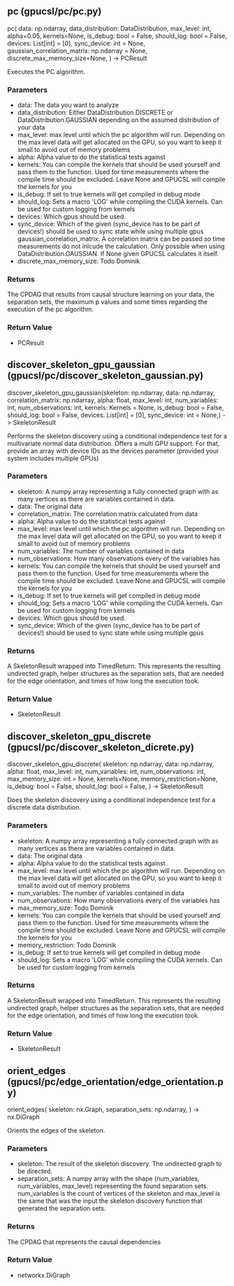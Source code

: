 ## pc (gpucsl/pc/pc.py)

pc(
    data: np.ndarray,
    data_distribution: DataDistribution,
    max_level: int,
    alpha=0.05,
    kernels=None,
    is_debug: bool = False,
    should_log: bool = False,
    devices: List[int] = [0],
    sync_device: int = None,
    gaussian_correlation_matrix: np.ndarray = None,
    discrete_max_memory_size=None,
) -> PCResult

Executes the PC algorithm.

### Parameters
- data: The data you want to analyze  
- data_distribution: Either DataDistribution.DISCRETE or DataDistribution.GAUSSIAN depending on the assumed distribution of your data  
- max_level: max level until which the pc algorithm will run. Depending on the max level data will get allocated on the GPU, so you want to keep it small to avoid out of memory problems  
- alpha: Alpha value to do the statistical tests against
- kernels: You can compile the kernels that should be used yourself and pass them to the function. Used for time measurements where the compile time should be excluded. Leave None and GPUCSL will compile the kernels for you   
- is_debug: If set to true kernels will get compiled in debug mode
- should_log: Sets a macro 'LOG' while compiling the CUDA kernels. Can be used for custom logging from kernels  
- devices: Which gpus should be used.  
- sync_device: Which of the given (sync_device has to be part of devices!) should be used to sync state while using multiple gpus
  gaussian_correlation_matrix: A correlation matrix can be passed so time measurements do not inlcude the calculation. Only possible when using DataDistribution.GAUSSIAN. If None given GPUCSL calculates it itself.  
- discrete_max_memory_size: Todo Dominik

### Returns

The CPDAG that results from causal structure learning on your data, the separation sets, the maximum p values and some times regarding the execution of the pc algorithm.

### Return Value
- PCResult

## discover_skeleton_gpu_gaussian (gpucsl/pc/discover_skeleton_gaussian.py)
discover_skeleton_gpu_gaussian(skeleton: np.ndarray,
data: np.ndarray,
correlation_matrix: np.ndarray,
alpha: float,
max_level: int,
num_variables: int,
num_observations: int,
kernels: Kernels = None,
is_debug: bool = False,
should_log: bool = False,
devices: List[int] = [0],
sync_device: int = None,) -> SkeletonResult

Performs the skeleton discovery using a conditional independence test for a multivariate normal data distribution. Offers a multi GPU support. For that, provide an array with device IDs as the devices parameter (provided your system includes multiple GPUs)

### Parameters
- skeleton: A numpy array representing a fully connected graph with as many vertices as there are variables contained in data.
- data: The original data
- correlation_matrix: The correlation matrix calculated from data
- alpha: Alpha value to do the statistical tests against
- max_level: max level until which the pc algorithm will run. Depending on the max level data will get allocated on the GPU, so you want to keep it small to avoid out of memory problems  
- num_variables: The number of variables contained in data
- num_observations: How many observations every of the variables has
- kernels:  You can compile the kernels that should be used yourself and pass them to the function. Used for time measurements where the compile time should be excluded. Leave None and GPUCSL will compile the kernels for you   
- is_debug: If set to true kernels will get compiled in debug mode
- should_log: Sets a macro 'LOG' while compiling the CUDA kernels. Can be used for custom logging from kernels  
- devices: Which gpus should be used.  
- sync_device: Which of the given (sync_device has to be part of devices!) should be used to sync state while using multiple gpus


### Returns
A SkeletonResult wrapped into TimedReturn. This represents the resulting undirected graph, helper structures as the separation sets, that are needed for the edge orientation, and times of how long the execution took.

### Return Value
- SkeletonResult

## discover_skeleton_gpu_discrete (gpucsl/pc/discover_skeleton_dicrete.py)

discover_skeleton_gpu_discrete(
    skeleton: np.ndarray,
    data: np.ndarray,
    alpha: float,
    max_level: int,
    num_variables: int,
    num_observations: int,
    max_memory_size: int = None,
    kernels=None,
    memory_restriction=None,
    is_debug: bool = False,
    should_log: bool = False,
) -> SkeletonResult

Does the skeleton discovery using a conditional independence test for a discrete data distribution.

### Parameters
- skeleton: A numpy array representing a fully connected graph with as many vertices as there are variables contained in data.
- data: The original data
- alpha: Alpha value to do the statistical tests against
- max_level: max level until which the pc algorithm will run. Depending on the max level data will get allocated on the GPU, so you want to keep it small to avoid out of memory problems  
- num_variables: The number of variables contained in data
- num_observations: How many observations every of the variables has
- max_memory_size: Todo Dominik
- kernels:  You can compile the kernels that should be used yourself and pass them to the function. Used for time measurements where the compile time should be   excluded. Leave None and GPUCSL will compile the kernels for you   
- memory_restriction: Todo Dominik
- is_debug: If set to true kernels will get compiled in debug mode
- should_log: Sets a macro 'LOG' while compiling the CUDA kernels. Can be used for custom logging from kernels  


### Returns
A SkeletonResult wrapped into TimedReturn. This represents the resulting undirected graph, helper structures as the separation sets, that are needed for the edge orientation, and times of how long the execution took.

### Return Value
- SkeletonResult

## orient_edges (gpucsl/pc/edge_orientation/edge_orientation.py)

orient_edges(
    skeleton: nx.Graph,
    separation_sets: np.ndarray,
) -> nx.DiGraph

Orients the edges of the skeleton.


### Parameters
- skeleton: The result of the skeleton discovery. The undirected graph to be directed.
- separation_sets: A numpy array with the shape (num_variables, num_variables, max_level) representing the found separation sets. num_variables is the count of    vertices of the skeleton and max_level is the same that was the input the skeleton discovery function that generated the separation sets.

### Returns
The CPDAG that represents the causal dependencies

### Return Value
- networkx.DiGraph